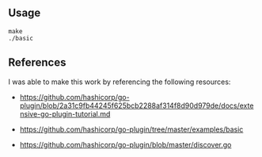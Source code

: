 ## Usage

```shell
make
./basic
```

## References

I was able to make this work by referencing the following resources:

- https://github.com/hashicorp/go-plugin/blob/2a31c9fb44245f625bcb2288af314f8d90d979de/docs/extensive-go-plugin-tutorial.md

- https://github.com/hashicorp/go-plugin/tree/master/examples/basic

- https://github.com/hashicorp/go-plugin/blob/master/discover.go
